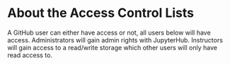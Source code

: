 # About the Access Control Lists

A GitHub user can either have access or not, all users below will have access.
Administrators will gain admin rights with JupyterHub. Instructors will gain
access to a read/write storage which other users will only have read access to.
